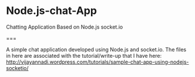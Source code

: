 # Node.js-chat-App
Chatting Application Based on Node.js socket.io

===

A simple chat application developed using Node.js and socket.io. 
The files in here are associated with the tutorial/write-up that I have here:
http://vijayannadi.wordpress.com/tutorials/sample-chat-app-using-nodejs-socketio/

